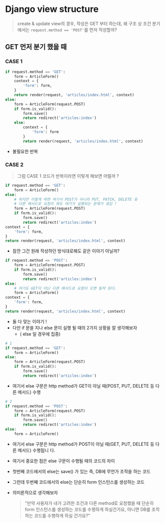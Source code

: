 # Django view structure

> create & update view의 경우, 작성은 GET 부터 하는데,
> 왜 구조 상 조건 분기에서는 `request.method == 'POST'`를 먼저 작성할까?

## GET 먼저 분기 했을 때

### CASE 1

```python
if request.method == 'GET':
	form = ArticleForm()
	context = {
		'form': form,
	}
	return render(request, 'articles/index.html', context)
else:
	form = ArticleForm(request.POST)
	if form.is_valid():
		form.save()
		return redirect('articles:index')
	else:
		context = {
			'form': form
		}
		return render(request, 'articles/index.html', context)
```

* 불필요한 반복

### CASE 2

> 그럼 CASE 1 코드가 반복이라면 이렇게 해보면 어떨까 ?

```python
if request.method == 'GET':
	form = ArticleForm()
else:
	# 하지만 이렇게 하면 여기서 POST가 아니라 PUT, PATCH, DELETE 등
    # 다른 메서드로 요청이 와도 여기가 실행되는 문제가 생김 !
    form = ArticleForm(request.POST)
    if form.is_valid():
        form.save()
        return redirect('articles:index')
context = {
	'form': form,
}
return render(request, 'articles/index.html', context)
```

* 잠깐 그건 원래 작성하던 방식대로해도 같은 이야기 아닐까?

```python
if request.method == 'POST':
    form = ArticleForm(request.POST)
    if form.is_valid():
        form.save()
        return redirect('articles:index')
else:
    # 여기도 GET이 아닌 다른 메서드로 요청이 오면 동작 된다.
    form = ArticleForm()
context = {
	'form': form,
}
return render(request, 'articles/index.html', context)
```

* 둘 다 맞는 이야기 !
* 다만 if 문을 지나 else 문이 실행 될 때의 2가지 상황을 잘 생각해보자
  * ( else 일 경우에 집중)

```python
# 1
if request.method == 'GET':
	form = ArticleForm()
else:
    form = ArticleForm(request.POST)
    if form.is_valid():
        form.save()
        return redirect('articles:index')
```

* 여기서 else 구문은 http method가 GET이 아닐 때(POST, PUT, DELETE 등 다른 메서드) 수행

```python
# 2
if request.method == 'POST':
    form = ArticleForm(request.POST)
    if form.is_valid():
        form.save()
        return redirect('articles:index')
else:
	form = ArticleForm()
```

* 여기서 else 구문은 http method가 POST이 아닐 때(GET, PUT, DELETE 등 다른 메서드) 수행됩니
  다.



* 여기서 중요한 점은 else 구문이 수행될 때의 코드의 차이

* 첫번째 코드에서의 else는 save() 가 있는 즉, DB에 무언가 조작을 하는 코드

* 그런데 두번째 코드에서의 else는 단순히 form 인스턴스를 생성하는 코드

* 의미론적으로 생각해보자

  > "만약 사용자가 내가 고려한 조건과 다른 method로 요청했을 때
  > 단순히 form 인스턴스를 생성하는 코드를 수행하게 하실건가요,
  > 아니면 DB를 조작하는 코드를 수행하게 하실 건가요?"